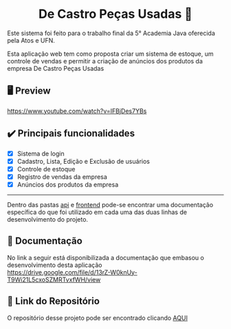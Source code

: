  <h1 align="center">De Castro Peças Usadas 🔧</h1>
 <p>Este sistema foi feito para o trabalho final da 5° Academia Java oferecida pela Atos e UFN.</p>
 <p>Esta aplicação web tem como proposta criar um sistema de estoque, um controle de vendas e permitir a criação de anúncios dos produtos da empresa De Castro Peças Usadas</p>

## 🖥 Preview
https://www.youtube.com/watch?v=IFBjDes7YBs

## :heavy_check_mark: Principais funcionalidades
- [x] Sistema de login
- [x] Cadastro, Lista, Edição e Exclusão de usuários
- [x] Controle de estoque
- [x] Registro de vendas da empresa
- [x] Anúncios dos produtos da empresa

<hr>

Dentro das pastas <a href="https://github.com/fabianojunior139/de-castro/tree/main/api">api</a> e <a href="https://github.com/fabianojunior139/de-castro/tree/main/frontend">frontend</a> pode-se encontrar uma documentação específica do que foi utilizado em cada uma das duas linhas de desenvolvimento do projeto.

## 📃 Documentação
No link a seguir está disponibilizada a documentação que embasou o desenvolvimento desta aplicação <br>
https://drive.google.com/file/d/13rZ-W0knUy-T9Wi21L5cxoSZMRTvxfWH/view

## 🔗 Link do Repositório
O repositório desse projeto pode ser encontrado clicando <a href="https://github.com/fabianojunior139/de-castro">AQUI</a>

